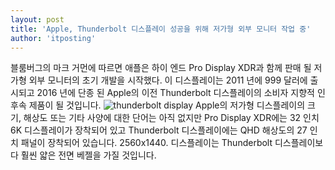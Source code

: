 ```yaml
---
layout: post
title: 'Apple, Thunderbolt 디스플레이 성공을 위해 저가형 외부 모니터 작업 중'
author: 'itposting'
---
```


블룸버그의 마크 거먼에 따르면 애플은 하이 엔드 Pro Display XDR과 함께 판매 될 저가형 외부 모니터의 초기 개발을 시작했다.
 이 디스플레이는 2011 년에 999 달러에 출시되고 2016 년에 단종 된 Apple의 이전 Thunderbolt 디스플레이의 소비자 지향적 인 후속 제품이 될 것입니다.
![thunderbolt display](https://images.macrumors.com/t/up2xnd2kugCiXhvf2gM4LQCaG7o=/2500x0/filters:no_upscale():quality(90)/article-new/2017/12/thunderbolt-display.jpg)
Apple의 저가형 디스플레이의 크기, 해상도 또는 기타 사양에 대한 단어는 아직 없지만 Pro Display XDR에는 32 인치 6K 디스플레이가 장착되어 있고 Thunderbolt 디스플레이에는 QHD 해상도의 27 인치 패널이 장착되어 있습니다.
 2560x1440.
 디스플레이는 Thunderbolt 디스플레이보다 훨씬 얇은 전면 베젤을 가질 것입니다.
